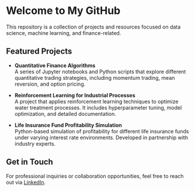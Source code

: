 # Welcome to My GitHub

This repository is a collection of projects and resources focused on data science, machine learning, and finance-related.

## Featured Projects

- **Quantitative Finance Algorithms**  
  A series of Jupyter notebooks and Python scripts that explore different quantitative trading strategies, including momentum trading, mean reversion, and option pricing.

- **Reinforcement Learning for Industrial Processes**  
  A project that applies reinforcement learning techniques to optimize water treatment processes. It includes hyperparameter tuning, model optimization, and detailed documentation.

- **Life Insurance Fund Profitability Simulation**  
  Python-based simulation of profitability for different life insurance funds under varying interest rate environments. Developed in partnership with industry experts.

## Get in Touch

For professional inquiries or collaboration opportunities, feel free to reach out via [LinkedIn](#).
